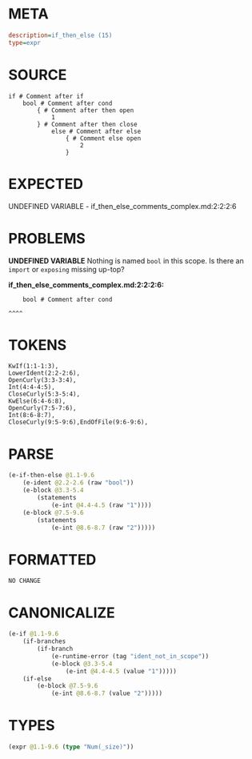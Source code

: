 # META
~~~ini
description=if_then_else (15)
type=expr
~~~
# SOURCE
~~~roc
if # Comment after if
	bool # Comment after cond
		{ # Comment after then open
			1
		} # Comment after then close
			else # Comment after else
				{ # Comment else open
					2
				}
~~~
# EXPECTED
UNDEFINED VARIABLE - if_then_else_comments_complex.md:2:2:2:6
# PROBLEMS
**UNDEFINED VARIABLE**
Nothing is named `bool` in this scope.
Is there an `import` or `exposing` missing up-top?

**if_then_else_comments_complex.md:2:2:2:6:**
```roc
	bool # Comment after cond
```
	^^^^


# TOKENS
~~~zig
KwIf(1:1-1:3),
LowerIdent(2:2-2:6),
OpenCurly(3:3-3:4),
Int(4:4-4:5),
CloseCurly(5:3-5:4),
KwElse(6:4-6:8),
OpenCurly(7:5-7:6),
Int(8:6-8:7),
CloseCurly(9:5-9:6),EndOfFile(9:6-9:6),
~~~
# PARSE
~~~clojure
(e-if-then-else @1.1-9.6
	(e-ident @2.2-2.6 (raw "bool"))
	(e-block @3.3-5.4
		(statements
			(e-int @4.4-4.5 (raw "1"))))
	(e-block @7.5-9.6
		(statements
			(e-int @8.6-8.7 (raw "2")))))
~~~
# FORMATTED
~~~roc
NO CHANGE
~~~
# CANONICALIZE
~~~clojure
(e-if @1.1-9.6
	(if-branches
		(if-branch
			(e-runtime-error (tag "ident_not_in_scope"))
			(e-block @3.3-5.4
				(e-int @4.4-4.5 (value "1")))))
	(if-else
		(e-block @7.5-9.6
			(e-int @8.6-8.7 (value "2")))))
~~~
# TYPES
~~~clojure
(expr @1.1-9.6 (type "Num(_size)"))
~~~

